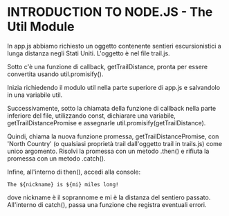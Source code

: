 # INTRODUCTION TO NODE.JS - The Util Module

In app.js abbiamo richiesto un oggetto contenente sentieri escursionistici a lunga distanza negli Stati Uniti. L'oggetto è nel file trail.js.

Sotto c'è una funzione di callback, getTrailDistance, pronta per essere convertita usando util.promisify().

Inizia richiedendo il modulo util nella parte superiore di app.js e salvandolo in una variabile util.

Successivamente, sotto la chiamata della funzione di callback nella parte inferiore del file, utilizzando const, dichiarare una variabile, getTrailDistancePromise e assegnarle util.promisify(getTrailDistance).

Quindi, chiama la nuova funzione promessa, getTrailDistancePromise, con 'North Country' (o qualsiasi proprietà trail dall'oggetto trail in trails.js) come unico argomento. Risolvi la promessa con un metodo .then() e rifiuta la promessa con un metodo .catch().

Infine, all'interno di then(), accedi alla console:

`The ${nickname} is ${mi} miles long!`

dove nickname è il soprannome e mi è la distanza del sentiero passato. All'interno di catch(), passa una funzione che registra eventuali errori.

